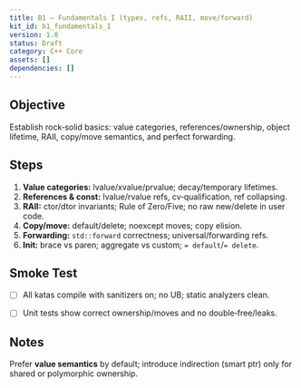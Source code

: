 ```yaml
---
title: B1 — Fundamentals I (types, refs, RAII, move/forward)
kit_id: b1_fundamentals_I
version: 1.0
status: Draft
category: C++ Core
assets: []
dependencies: []
---
```



## Objective
Establish rock‑solid basics: value categories, references/ownership, object lifetime, RAII, copy/move semantics, and perfect forwarding.


## Steps
1) **Value categories:** lvalue/xvalue/prvalue; decay/temporary lifetimes.
2) **References & const:** lvalue/rvalue refs, cv‑qualification, ref collapsing.
3) **RAII:** ctor/dtor invariants; Rule of Zero/Five; no raw new/delete in user code.
4) **Copy/move:** default/delete; noexcept moves; copy elision.
5) **Forwarding:** `std::forward` correctness; universal/forwarding refs.
6) **Init:** brace vs paren; aggregate vs custom; `= default`/`= delete`.


## Smoke Test
- [ ] All katas compile with sanitizers on; no UB; static analyzers clean.
- [ ] Unit tests show correct ownership/moves and no double‑free/leaks.


## Notes
Prefer **value semantics** by default; introduce indirection (smart ptr) only for shared or polymorphic ownership.